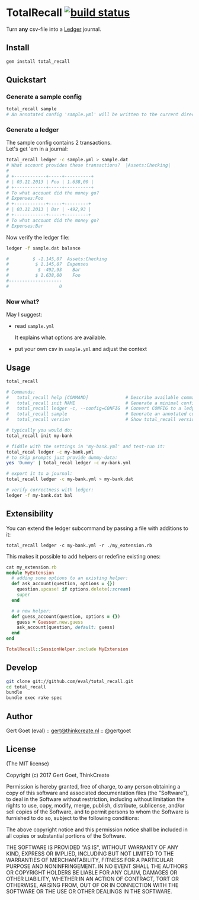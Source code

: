 # TotalRecall [![build status](https://gitlab.com/eval/total_recall/badges/master/build.svg)](https://gitlab.com/eval/total_recall/commits/master)


Turn **any** csv-file into a [Ledger](http://ledger-cli.org/) journal.

## Install

```bash
gem install total_recall
```

## Quickstart

### Generate a sample config

```bash
total_recall sample
# An annotated config 'sample.yml' will be written to the current directory.
```

### Generate a ledger

The sample config contains 2 transactions.  
Let's get 'em in a journal:

```bash
total_recall ledger -c sample.yml > sample.dat
# What account provides these transactions?  |Assets:Checking|
#
# +------------+-----+----------+
# | 03.11.2013 | Foo | 1.638,00 |
# +------------+-----+----------+
# To what account did the money go?
# Expenses:Foo
# +------------+-----+---------+
# | 03.11.2013 | Bar | -492,93 |
# +------------+-----+---------+
# To what account did the money go?
# Expenses:Bar
```
Now verify the ledger file:

```bash
ledger -f sample.dat balance

#         $ -1.145,07  Assets:Checking
#          $ 1.145,07  Expenses
#           $ -492,93    Bar
#          $ 1.638,00    Foo
#--------------------
#                   0
```

### Now what?

May I suggest:
* read `sample.yml`

  It explains what options are available.
* put your own csv in `sample.yml` and adjust the context

## Usage

```bash
total_recall

# Commands:
#   total_recall help [COMMAND]              # Describe available commands or one specific command
#   total_recall init NAME                   # Generate a minimal config NAME.yml
#   total_recall ledger -c, --config=CONFIG  # Convert CONFIG to a ledger
#   total_recall sample                      # Generate an annotated config
#   total_recall version                     # Show total_recall version

# typically you would do:
total_recall init my-bank

# fiddle with the settings in 'my-bank.yml' and test-run it:
total_recal ledger -c my-bank.yml
# to skip prompts just provide dummy-data:
yes 'Dummy' | total_recal ledger -c my-bank.yml

# export it to a journal:
total_recall ledger -c my-bank.yml > my-bank.dat

# verify correctness with ledger:
ledger -f my-bank.dat bal
```

## Extensibility

You can extend the ledger subcommand by passing a file with additions to it:

```
total_recall ledger -c my-bank.yml -r ./my_extension.rb
```

This makes it possible to add helpers or redefine existing ones:

```ruby
cat my_extension.rb
module MyExtension
  # adding some options to an existing helper:
  def ask_account(question, options = {})
    question.upcase! if options.delete(:scream)
    super
  end

  # a new helper:
  def guess_account(question, options = {})
    guess = Guesser.new.guess
    ask_account(question, default: guess)
  end
end

TotalRecall::SessionHelper.include MyExtension
```

## Develop
    
```bash
git clone git://github.com/eval/total_recall.git
cd total_recall
bundle
bundle exec rake spec
```
## Author

Gert Goet (eval) :: gert@thinkcreate.nl :: @gertgoet

## License

(The MIT license)

Copyright (c) 2017 Gert Goet, ThinkCreate

Permission is hereby granted, free of charge, to any person obtaining
a copy of this software and associated documentation files (the
"Software"), to deal in the Software without restriction, including
without limitation the rights to use, copy, modify, merge, publish,
distribute, sublicense, and/or sell copies of the Software, and to
permit persons to whom the Software is furnished to do so, subject to
the following conditions:

The above copyright notice and this permission notice shall be
included in all copies or substantial portions of the Software.

THE SOFTWARE IS PROVIDED "AS IS", WITHOUT WARRANTY OF ANY KIND,
EXPRESS OR IMPLIED, INCLUDING BUT NOT LIMITED TO THE WARRANTIES OF
MERCHANTABILITY, FITNESS FOR A PARTICULAR PURPOSE AND
NONINFRINGEMENT. IN NO EVENT SHALL THE AUTHORS OR COPYRIGHT HOLDERS BE
LIABLE FOR ANY CLAIM, DAMAGES OR OTHER LIABILITY, WHETHER IN AN ACTION
OF CONTRACT, TORT OR OTHERWISE, ARISING FROM, OUT OF OR IN CONNECTION
WITH THE SOFTWARE OR THE USE OR OTHER DEALINGS IN THE SOFTWARE.

